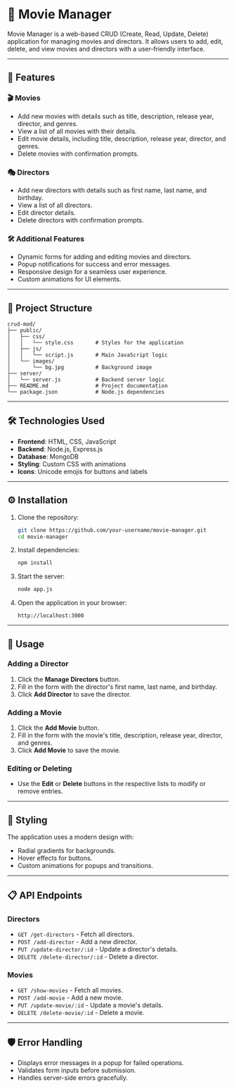 # 🎥 Movie Manager

Movie Manager is a web-based CRUD (Create, Read, Update, Delete) application for managing movies and directors. It allows users to add, edit, delete, and view movies and directors with a user-friendly interface.

---

## 🚀 Features

### 🎬 Movies

- Add new movies with details such as title, description, release year, director, and genres.
- View a list of all movies with their details.
- Edit movie details, including title, description, release year, director, and genres.
- Delete movies with confirmation prompts.

### 🎭 Directors

- Add new directors with details such as first name, last name, and birthday.
- View a list of all directors.
- Edit director details.
- Delete directors with confirmation prompts.

### 🛠️ Additional Features

- Dynamic forms for adding and editing movies and directors.
- Popup notifications for success and error messages.
- Responsive design for a seamless user experience.
- Custom animations for UI elements.

---

## 📂 Project Structure

```
crud-mod/
├── public/
│   ├── css/
│   │   └── style.css       # Styles for the application
│   ├── js/
│   │   └── script.js       # Main JavaScript logic
│   └── images/
│       └── bg.jpg          # Background image
├── server/
│   └── server.js           # Backend server logic
├── README.md               # Project documentation
└── package.json            # Node.js dependencies
```

---

## 🛠️ Technologies Used

- **Frontend**: HTML, CSS, JavaScript
- **Backend**: Node.js, Express.js
- **Database**: MongoDB
- **Styling**: Custom CSS with animations
- **Icons**: Unicode emojis for buttons and labels

---

## ⚙️ Installation

1. Clone the repository:

   ```bash
   git clone https://github.com/your-username/movie-manager.git
   cd movie-manager
   ```

2. Install dependencies:

   ```bash
   npm install
   ```

3. Start the server:

   ```bash
   node app.js
   ```

4. Open the application in your browser:
   ```
   http://localhost:3000
   ```

---

## 📖 Usage

### Adding a Director

1. Click the **Manage Directors** button.
2. Fill in the form with the director's first name, last name, and birthday.
3. Click **Add Director** to save the director.

### Adding a Movie

1. Click the **Add Movie** button.
2. Fill in the form with the movie's title, description, release year, director, and genres.
3. Click **Add Movie** to save the movie.

### Editing or Deleting

- Use the **Edit** or **Delete** buttons in the respective lists to modify or remove entries.

---

## 🎨 Styling

The application uses a modern design with:

- Radial gradients for backgrounds.
- Hover effects for buttons.
- Custom animations for popups and transitions.

---

## 📋 API Endpoints

### Directors

- `GET /get-directors` - Fetch all directors.
- `POST /add-director` - Add a new director.
- `PUT /update-director/:id` - Update a director's details.
- `DELETE /delete-director/:id` - Delete a director.

### Movies

- `GET /show-movies` - Fetch all movies.
- `POST /add-movie` - Add a new movie.
- `PUT /update-movie/:id` - Update a movie's details.
- `DELETE /delete-movie/:id` - Delete a movie.

---

## 🛡️ Error Handling

- Displays error messages in a popup for failed operations.
- Validates form inputs before submission.
- Handles server-side errors gracefully.
